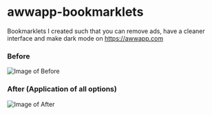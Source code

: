 # awwapp-bookmarklets
Bookmarklets I created such that you can remove ads, have a cleaner interface and make dark mode on https://awwapp.com

### Before
![Image of Before](https://i.ibb.co/88YxQZH/image.png)

### After (Application of all options)
![Image of After](https://i.ibb.co/BBZ5f1j/image.png)
